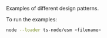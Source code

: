 Examples of different design patterns.

To run the examples:

```bash
node --loader ts-node/esm <filename>
```

